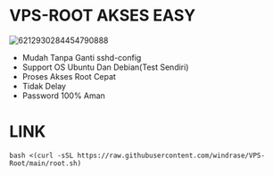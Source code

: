 # VPS-ROOT AKSES EASY
![6212930284454790888](https://github.com/user-attachments/assets/da547f90-4651-4d71-9cfb-89a3626c1a37)


- Mudah Tanpa Ganti sshd-config
- Support OS Ubuntu Dan Debian(Test Sendiri)
- Proses Akses Root Cepat
- Tidak Delay
- Password 100% Aman
  
# LINK
```
bash <(curl -sSL https://raw.githubusercontent.com/windrase/VPS-Root/main/root.sh)
